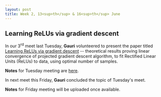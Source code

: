 ```yaml
---
layout: post
title: Week 2, 13<sup>th</sup> & 16<sup>th</sup> June
---
```

## Learning ReLUs via gradient descent

In our 3<sup>rd</sup> meet last Tuesday, **Gauri** volunteered to present the paper titled [Learning ReLUs via gradient descent](https://arxiv.org/pdf/1705.04591.pdf) -- theoretical results proving linear convergence of projected gradient descent algorithm, to fit Rectified Linear Units (ReLUs) to data, using optimal number of samples.

**Notes** for Tuesday meeting are [here](https://goo.gl/z7pJ56).

In next meet this Friday, **Gauri** concluded the topic of Tuesday's meet.

**Notes** for Friday meeting will be uploaded once available.



